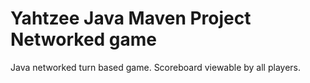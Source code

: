 # Yahtzee Java Maven Project Networked game
Java networked turn based game.
Scoreboard viewable by all players.
